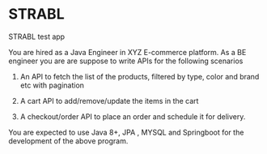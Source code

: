 # STRABL
STRABL test app

You are hired as a Java Engineer in XYZ E-commerce platform. 
As a BE engineer you are are suppose to write APIs for the following scenarios

1. An API to fetch the list of the products, filtered by type, color and brand etc with pagination

2. A cart API to add/remove/update the items in the cart

3. A checkout/order API to place an order and schedule it for delivery. 


You are expected to use Java 8+, JPA , MYSQL and Springboot for the development of the above program. 
